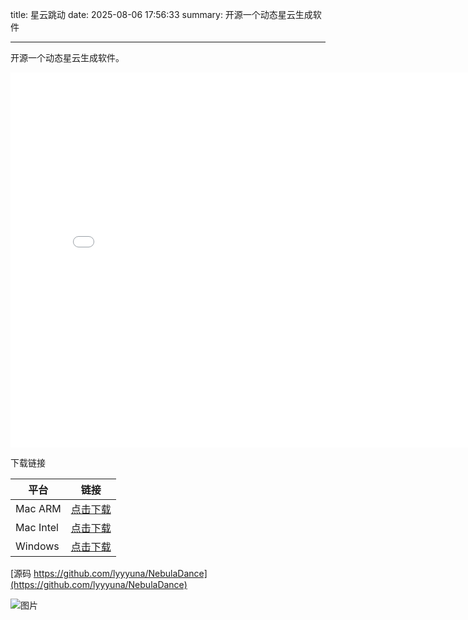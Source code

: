 title: 星云跳动
date: 2025-08-06 17:56:33
summary: 开源一个动态星云生成软件

---

开源一个动态星云生成软件。

<iframe src="//player.bilibili.com/player.html?isOutside=true&aid=114976744413356&bvid=BV1Cf4Rz1EeN&cid=31508072263&p=1" scrolling="no" border="0" frameborder="no" framespacing="0" allowfullscreen="true" width="800" height="600"></iframe>

下载链接

| **平台**	 | **链接** |
|-------|-------|
| Mac ARM  |  [点击下载](https://analytics.lyyyuna.com/v1/download/r2tPZqodkoXSh6fU) |
| Mac Intel  |  [点击下载](https://analytics.lyyyuna.com/v1/download/X8SAg2XVJ5ckQ48X) |
| Windows  |  [点击下载](https://analytics.lyyyuna.com/v1/download/0ZVS4d7rMuDxFYlB)  |

[源码 https://github.com/lyyyuna/NebulaDance](https://github.com/lyyyuna/NebulaDance)

![图片](/img/posts/tianwen/2025/nebula-dance.png)

